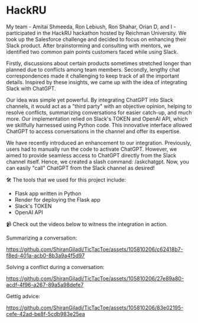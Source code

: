 # HackRU

My team - Amitai Shmeeda, Ron Lebiush, Ron Shahar, Orian D, and I - participated in the HackRU hackathon hosted by Reichman University. We took up the Salesforce challenge and decided to focus on enhancing their Slack product. After brainstorming and consulting with mentors, we identified two common pain points customers faced while using Slack.

Firstly, discussions about certain products sometimes stretched longer than planned due to conflicts among team members. Secondly, lengthy chat correspondences made it challenging to keep track of all the important details. Inspired by these insights, we came up with the idea of integrating Slack with ChatGPT.

Our idea was simple yet powerful. By integrating ChatGPT into Slack channels, it would act as a "third party" with an objective opinion, helping to resolve conflicts, summarizing conversations for easier catch-up, and much more. Our implementation relied on Slack's TOKEN and OpenAI API, which we skillfully harnessed using Python code. This innovative interface allowed ChatGPT to access conversations in the channel and offer its expertise.

We have recently introduced an enhancement to our integration. Previously, users had to manually run the code to activate ChatGPT. However, we aimed to provide seamless access to ChatGPT directly from the Slack channel itself. Hence, we created a slash command: /askchatgpt. Now, you can easily "call" ChatGPT from the Slack channel as desired!

🛠️ The tools that we used for this project include:
- Flask app written in Python
- Render for deploying the Flask app
- Slack's TOKEN
- OpenAI API

📹 Check out the videos below to witness the integration in action.


Summarizing a conversation:

https://github.com/ShiranGiladi/TicTacToe/assets/105810206/c62418b7-f8ed-401a-acb0-8b3a9a4f5d97


Solving a conflict during a conversation:

https://github.com/ShiranGiladi/TicTacToe/assets/105810206/27e89a80-acdf-4f96-a267-89a5a98defe7


Gettig advice:

https://github.com/ShiranGiladi/TicTacToe/assets/105810206/83e02195-cefe-42ad-be8f-5cdb983e25ea
